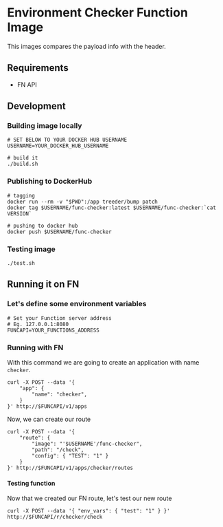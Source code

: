 # Environment Checker Function Image

This images compares the payload info with the header.

## Requirements

- FN API

## Development

### Building image locally

```
# SET BELOW TO YOUR DOCKER HUB USERNAME
USERNAME=YOUR_DOCKER_HUB_USERNAME

# build it
./build.sh
```

### Publishing to DockerHub

```
# tagging
docker run --rm -v "$PWD":/app treeder/bump patch
docker tag $USERNAME/func-checker:latest $USERNAME/func-checker:`cat VERSION`

# pushing to docker hub
docker push $USERNAME/func-checker
```

### Testing image

```
./test.sh
```

## Running it on FN

### Let's define some environment variables

```
# Set your Function server address
# Eg. 127.0.0.1:8080
FUNCAPI=YOUR_FUNCTIONS_ADDRESS
```

### Running with FN

With this command we are going to create an application with name `checker`.

```
curl -X POST --data '{
    "app": {
        "name": "checker",
    }
}' http://$FUNCAPI/v1/apps
```

Now, we can create our route

```
curl -X POST --data '{
    "route": {
        "image": "'$USERNAME'/func-checker",
        "path": "/check",
        "config": { "TEST": "1" }
    }
}' http://$FUNCAPI/v1/apps/checker/routes
```

#### Testing function

Now that we created our FN route, let's test our new route

```
curl -X POST --data '{ "env_vars": { "test": "1" } }' http://$FUNCAPI/r/checker/check
```